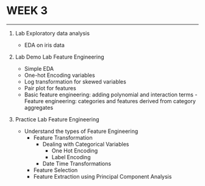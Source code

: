 # WEEK 3 

---

1. Lab Exploratory data analysis
    - EDA on iris data

3. Lab Demo Lab Feature Engineering
    - Simple EDA
    - One-hot Encoding variables
    - Log transformation for skewed variables
    - Pair plot for features
    - Basic feature engineering: adding polynomial and interaction terms
    -Feature engineering: categories and features derived from category aggregates

4. Practice Lab Feature Engineering
    - Understand the types of Feature Engineering
        - Feature Transformation
            - Dealing with Categorical Variables
                - One Hot Encoding
                - Label Encoding
            - Date Time Transformations
        - Feature Selection
        - Feature Extraction using Principal Component Analysis